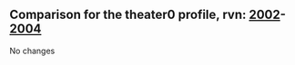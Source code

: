 ## Comparison for the theater0 profile, rvn: [2002](https://github.com/PRO100KatYT/FortniteProfileRevisions/tree/main/profiles/theater0/2002%20theater0.json)-[2004](https://github.com/PRO100KatYT/FortniteProfileRevisions/tree/main/profiles/theater0/2004%20theater0.json)

No changes
